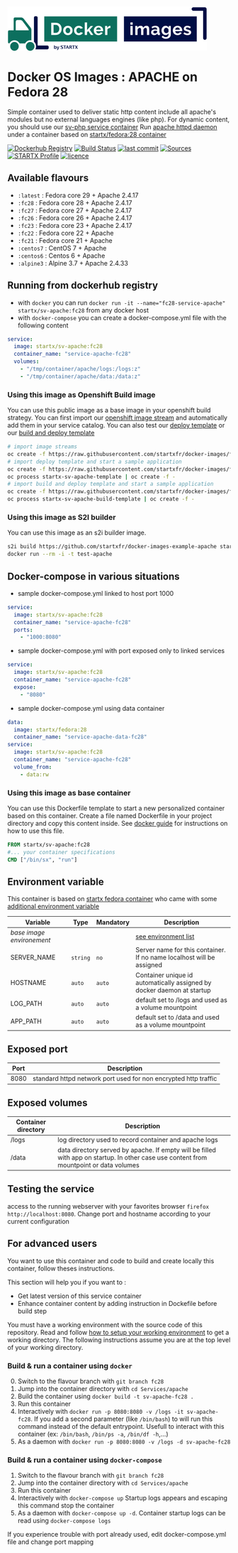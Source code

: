 [![startxfr/docker-images](https://raw.githubusercontent.com/startxfr/docker-images/master/travis/logo-small.svg?sanitize=true)](https://github.com/startxfr/docker-images)

# Docker OS Images : APACHE on Fedora 28

Simple container used to deliver static http content include all apache's modules but no external languages engines (like php). For dynamic content, you should use our [sv-php service container](https://hub.docker.com/r/startx/sv-php)
Run [apache httpd daemon](https://httpd.apache.org/) under a container 
based on [startx/fedora:28 container](https://hub.docker.com/r/startx/fedora)

[![Dockerhub Registry](https://img.shields.io/docker/build/startx/sv-apache.svg)](https://hub.docker.com/r/startx/sv-apache) [![Build Status](https://travis-ci.org/startxfr/docker-images.svg?branch=fc28)](https://travis-ci.org/startxfr/docker-images) [![last commit](https://img.shields.io/github/last-commit/startxfr/docker-images.svg)](https://github.com/startxfr/docker-images) [![Sources](https://img.shields.io/badge/startxfr-docker--images-blue.svg)](https://github.com/startxfr/docker-images/tree/fc28/Services/apache/) [![STARTX Profile](https://img.shields.io/badge/provider-startx-green.svg)](https://github.com/startxfr) [![licence](https://img.shields.io/github/license/startxfr/docker-images.svg)](https://github.com/startxfr/docker-images) 

## Available flavours

* `:latest` : Fedora core 29 + Apache 2.4.17
* `:fc28` : Fedora core 28 + Apache 2.4.17
* `:fc27` : Fedora core 27 + Apache 2.4.17
* `:fc26` : Fedora core 26 + Apache 2.4.17
* `:fc23` : Fedora core 23 + Apache 2.4.17
* `:fc22` : Fedora core 22 + Apache 
* `:fc21` : Fedora core 21 + Apache 
* `:centos7` : CentOS 7 + Apache 
* `:centos6` : Centos 6 + Apache 
* `:alpine3` : Alpine 3.7 + Apache 2.4.33

## Running from dockerhub registry

* with `docker` you can run `docker run -it --name="fc28-service-apache" startx/sv-apache:fc28` from any docker host
* with `docker-compose` you can create a docker-compose.yml file with the following content
```YAML
service:
  image: startx/sv-apache:fc28
  container_name: "service-apache-fc28"
  volumes:
    - "/tmp/container/apache/logs:/logs:z"
    - "/tmp/container/apache/data:/data:z"
```

### Using this image as Openshift Build image

You can use this public image as a base image in your openshift build strategy. You can first import
our [openshift image stream](https://raw.githubusercontent.com/startxfr/docker-images/fc28/Services/apache/openshift-imageStreams.json)
and automatically add them in your service catalog. You can also test our [deploy template](https://raw.githubusercontent.com/startxfr/docker-images/fc28/Services/apache/openshift-template.json)
or our [build and deploy template](https://raw.githubusercontent.com/startxfr/docker-images/fc28/Services/apache/openshift-template-build.json)

```bash
# import image streams
oc create -f https://raw.githubusercontent.com/startxfr/docker-images/fc28/Services/apache/openshift-imageStreams.json
# import deploy template and start a sample application
oc create -f https://raw.githubusercontent.com/startxfr/docker-images/fc28/Services/apache/openshift-template.json
oc process startx-sv-apache-template | oc create -f -
# import build and deploy template and start a sample application
oc create -f https://raw.githubusercontent.com/startxfr/docker-images/fc28/Services/apache/openshift-template-build.json
oc process startx-sv-apache-build-template | oc create -f -
```

### Using this image as S2I builder

You can use this image as an s2i builder image. 
```bash
s2i build https://github.com/startxfr/docker-images-example-apache startx/sv-apache test-apache
docker run --rm -i -t test-apache
```

## Docker-compose in various situations

* sample docker-compose.yml linked to host port 1000
```YAML
service:
  image: startx/sv-apache:fc28
  container_name: "service-apache-fc28"
  ports:
    - "1000:8080"
```
* sample docker-compose.yml with port exposed only to linked services
```YAML
service:
  image: startx/sv-apache:fc28
  container_name: "service-apache-fc28"
  expose:
    - "8080"
```
* sample docker-compose.yml using data container
```YAML
data:
  image: startx/fedora:28
  container_name: "service-apache-data-fc28"
service:
  image: startx/sv-apache:fc28
  container_name: "service-apache-fc28"
  volume_from:
    - data:rw
```

### Using this image as base container

You can use this Dockerfile template to start a new personalized container based on this container. Create a file named Dockerfile in your project directory and copy this content inside. See [docker guide](http://docs.docker.com/engine/reference/builder/) for instructions on how to use this file.
```Dockerfile
FROM startx/sv-apache:fc28
#... your container specifications
CMD ["/bin/sx", "run"]
```

## Environment variable

This container is based on [startx fedora container](https://hub.docker.com/r/startx/fedora) who came with 
some [additional environment variable](https://github.com/startxfr/docker-images/tree/fc28/OS#environment-variable)

| Variable                  | Type     | Mandatory | Description                                                              |
|---------------------------|----------|-----------|--------------------------------------------------------------------------|
| <i>base image environement</i> |          |           | [see environment list](https://github.com/startxfr/docker-images/tree/fc28/OS#environment-variable)
| SERVER_NAME               | `string` | `no`      | Server name for this container. If no name localhost will be assigned
| HOSTNAME                  | `auto`   | `auto`    | Container unique id automatically assigned by docker daemon at startup
| LOG_PATH                  | `auto`   | `auto`    | default set to /logs and used as a volume mountpoint
| APP_PATH                  | `auto`   | `auto`    | default set to /data and used as a volume mountpoint

## Exposed port

| Port  | Description                                                              |
|-------|--------------------------------------------------------------------------|
| 8080  | standard httpd network port used for non encrypted http traffic

## Exposed volumes

| Container directory  | Description                                                              |
|----------------------|--------------------------------------------------------------------------|
| /logs                | log directory used to record container and apache logs
| /data                | data directory served by apache. If empty will be filled with app on startup. In other case use content from mountpoint or data volumes

## Testing the service

access to the running webserver with your favorites browser `firefox http://localhost:8080`. Change port and hostname according to your current configuration

## For advanced users

You want to use this container and code to build and create locally this container, follow theses instructions.

This section will help you if you want to :
* Get latest version of this service container
* Enhance container content by adding instruction in Dockefile before build step

You must have a working environment with the source code of this repository. Read and follow [how to setup your working environment](https://github.com/startxfr/docker-images#setup-your-working-environment-mandatory) to get a working directory. The following instructions assume you are at the top level of your working directory.

### Build & run a container using `docker`

0. Switch to the flavour branch with `git branch fc28`
1. Jump into the container directory with `cd Services/apache`
2. Build the container using `docker build -t sv-apache-fc28 .`
3. Run this container 
  1. Interactively with `docker run -p 8080:8080 -v /logs -it sv-apache-fc28`. If you add a second parameter (like `/bin/bash`) to will run this command instead of the default entrypoint. Usefull to interact with this container (ex: `/bin/bash`, `/bin/ps -a`, `/bin/df -h`,...) 
  2. As a daemon with `docker run -p 8080:8080 -v /logs -d sv-apache-fc28`


### Build & run a container using `docker-compose`

1. Switch to the flavour branch with `git branch fc28`
2. Jump into the container directory with `cd Services/apache`
3. Run this container 
  1. Interactively with `docker-compose up` Startup logs appears and escaping this command stop the container
  2. As a daemon with `docker-compose up -d`. Container startup logs can be read using `docker-compose logs`

If you experience trouble with port already used, edit docker-compose.yml file and change port mapping
